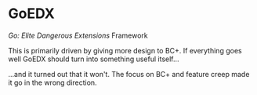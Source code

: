 # GoEDX
_Go: Elite Dangerous Extensions_ Framework

This is primarily driven by giving more design to BC+. If everything goes
well GoEDX should turn into something useful itself…

…and it turned out that it won't. The focus on BC+ and feature creep made
it go in the wrong direction.
